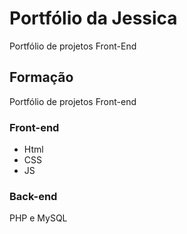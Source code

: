 # Portfólio da Jessica
Portfólio de projetos Front-End

## Formação
Portfólio de projetos Front-end

### Front-end
- Html
- CSS
- JS

### Back-end
PHP e MySQL